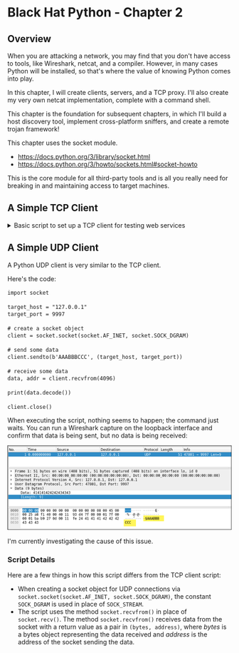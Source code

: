 # Black Hat Python - Chapter 2

## Overview
When you are attacking a network, you may find that you don't have access to tools, like Wireshark, netcat, and a compiler.  However, in many cases Python will be installed, so that's where the value of knowing Python comes into play.

In this chapter, I will create clients, servers, and a TCP proxy.  I'll also create my very own netcat implementation, complete with a command shell.

This chapter is the foundation for subsequent chapters, in which I'll build a host discovery tool, implement cross-platform sniffers, and create a remote trojan framework!

This chapter uses the socket module.
- https://docs.python.org/3/library/socket.html
- https://docs.python.org/3/howto/sockets.html#socket-howto

This is the core module for all third-party tools and is all you really need for breaking in and maintaining access to target machines.

## A Simple TCP Client
<details>
  <summary>Basic script to set up a TCP client for testing web services</summary>

The ability to quickly create a TCP client comes in handy because many times you may not have access to tools or even the Internet.

The script [**tcp_client.py**](scripts/tcp_client.py) is an example of how to use the [socket](https://docs.python.org/3/library/socket.html) module to send and receive data from a host using a TCP connection.

There are a couple of assumptions this script makes:
1. The connection will always succeed
2. The server expects us to send some data first (some servers expect to send data to you first)
3. The server will always return data to us in a timely fashion

Here's the code:

```
# This script creates a quick TCP client

import socket

target_host = 'www.google.com'
target_port = 80

# create socket object
client = socket.socket(socket.AF_INET, socket.SOCK_STREAM)

# connect the client
client.connect((target_host, target_port))

# send some data
client.send(b"GET / HTTP/1.1\r\nHost: google.com\r\n\r\n")

# receive some data
response = client.recv(4096)

print(response.decode())
client.close()
```

Here is an example of the output:

![](img/tcp_clientresults.png)

### Script Details 
1. When initializing a socket object, you specify two required parameters, the socket family and the socket type. Both of these parameters are defined by constants, `AF_INET` and `SOCK_STREAM`. The constant `AF_INET` indicates the TCP client will use IPv4, and the constant `SOCK_STREAM` indicates the client will use a TCP connection.  
[![](img/socketclassdefinition.png)](https://docs.python.org/3/library/socket.html#functions)

2. When calling the `Connect()` method on a socket object, you specify a tuple in the form of `(address, port)`, as in `socket.connect((address, port))`.
[![](img/socketconnect.png)](https://docs.python.org/3/library/socket.html#socket-objects)
![](img/socketconnecttuple.png)

3. When sending data, you use the method `socket.send()`.
![](img/socketsend.png)
In this example, the script sends the following data: `client.send(b"GET / HTTP/1.1\r\nHost: google.com\r\n\r\n")`. Let's break this down:
    - Per the reference above, the parameter for `send()` must be specified as a bytes object type
    - The Python documentation for [Bytes Objects](https://docs.python.org/3/library/stdtypes.html#bytes-objects) indicates the syntax for byte literals is `b<string>`, where string can be enclosed in single or double quotes
    - The contents of the byte string are provided in accordance w/ [RFC 7230 - HTTP/1.1 Message Syntax and Routing](https://datatracker.ietf.org/doc/html/rfc7230) and [RFC 3986 - URL General Syntax](https://datatracker.ietf.org/doc/html/rfc3986). To end lines in an HTTP request you have to use the `\r` (carriage return) and the `\n` (newline) characters.

4. When receiving data, you use the method `socket.recv()`. The value supplied, 4096, is typical for the use case. The return value is a bytes object.  
![](img/socketrecv.png)

5. To view the HTTP response, you convert the bytes object using the `decode()` method, see [here](https://docs.python.org/3/library/stdtypes.html#bytes.decode).

6. The final step is to mark the socket as closed using the `close()` method. 
![](img/socketclose.png)

</details>

## A Simple UDP Client
A Python UDP client is very similar to the TCP client. 

Here's the code:

```
import socket

target_host = "127.0.0.1"
target_port = 9997

# create a socket object
client = socket.socket(socket.AF_INET, socket.SOCK_DGRAM)

# send some data
client.sendto(b'AAABBBCCC', (target_host, target_port))

# receive some data
data, addr = client.recvfrom(4096)

print(data.decode())

client.close()
```

When executing the script, nothing seems to happen; the command just waits. You can run a Wireshark capture on the loopback interface and confirm that data is being sent, but no data is being received:

![](img/wireshark-1.png)

I'm currently investigating the cause of this issue. 

### Script Details
Here are a few things in how this script differs from the TCP client script:
- When creating a socket object for UDP connections via `socket.socket(socket.AF_INET, socket.SOCK_DGRAM)`, the constant `SOCK_DGRAM` is used in place of `SOCK_STREAM`.
- The script uses the method `socket.recvfrom()` in place of `socket.recv()`. The method `socket.recvfrom()` receives data from the socket with a return value as a pair in `(bytes, address)`, where *bytes* is a bytes object representing the data received and *address* is the address of the socket sending the data.
